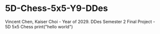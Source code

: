 # 5D-Chess-5x5-Y9-DDes
Vincent Chen, Kaiser Choi - Year of 2029. DDes Semester 2 Final Project - 5D 5x5 Chess
print("hello world")

